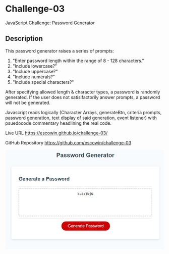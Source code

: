 # Challenge-03
JavaScript Challenge: Password Generator

## Description
This password generator raises a series of prompts:
1) "Enter password length within the range of 8 - 128 characters."
2) "Include lowercase?"
3) "Include uppercase?"
4) "Include numerals?"
5) "Include special characters?"

After specifying allowed length & character types, a password is randomly generated. If the user does not satisifactorily answer prompts, a password will not be generated.

Javascript reads logically (Character Arrays, generateBtn, criteria prompts, password generation, text display of said generation, event listener) with psuedocode commentary headlining the real code.

Live URL
https://escowin.github.io/challenge-03/

GitHub Repository
https://github.com/escowin/challenge-03

![password generator screenshot](assets/images/screenshot.jpg)
<!-- ACCEPTANCE CRITERIA:
    GIVEN I need a new, secure password 
    WHEN I click the button to generate a password
    THEN I am presented with a series of prompts for password criteria

    WHEN prompted for password criteria
    THEN I select which criteria to include in the password

    WHEN prompted for the length of the password
    THEN I choose a length of at least 8 characters and no more than 128 characters

    WHEN asked for character types to include in the password
    THEN I confirm whether or not to include lowercase, uppercase, numeric, and/or special characters

    WHEN I answer each prompt
    THEN my input should be validated and at least one character type should be selected

    WHEN all prompts are answered
    THEN a password is generated that matches the selected criteria

    WHEN the password is generated
    THEN the password is either displayed in an alert or written to the page -->